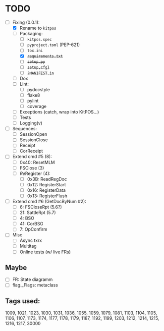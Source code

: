 # TODO

- [ ] Fixing (0.0.1):
  + [x] Rename to `kitpos`
  + [ ] Packaging:
    - [ ] `kitpos.spec`
    - [ ] `pyproject.toml` (PEP-621)
    - [ ] `tox.ini`
    - [x] ~~`requirements.txt`~~
    - [ ] ~~`setup.py`~~
    - [ ] ~~`setup,cfg}`~~
    - [ ] ~~`?MANIFEST.in`~~
  + [ ] Dox
  + [ ] Lint:
    - [ ] pydocstyle
    - [ ] flake8
    - [ ] pylint
    - [ ] coverage
  + [ ] Exceptions (catch, wrap into KitPOS&hellip;)
  + [ ] Tests
  + [ ] Logging(v)
- [ ] Sequences:
  + [ ] SessionOpen
  + [ ] SessionClose
  + [ ] Receipt
  + [ ] CorReceipt
- [ ] Extend cmd #5 (8):
  + [ ] 0x40: ResetMLM
  + [ ] FSClose (3)
  + [ ] *Re*Register (4):
    - [ ] 0x3B: ReadRegDoc
    - [ ] 0x12: RegisterStart
    - [ ] 0x16: RegisterData
    - [ ] 0x13: RegisterFlush
- [ ] Extend cmd #6 (GetDocByNum #2):
  + [ ]  6: FSCloseRpt (5.6?)
  + [ ] 21: SattleRpt (5.7)
  + [ ]  4: BSO
  + [ ] 41: CorBSO
  + [ ]  7: OpConfirm
- [ ] Misc
  + [ ] Async txrx
  + [ ] Multitag
  + [ ] Online tests (w/ live FRs)

## Maybe
- [ ] FR: State diagramm
- [ ] flag._Flags: metaclass

## Tags used:
1009, 1021, 1023, 1030, 1031, 1036, 1055, 1059, 1079, 1081,
1103, 1104, 1105, 1106, 1107, 1173, 1174, 1177, 1178, 1179,
1187, 1192, 1199, 1203, 1212, 1214, 1215, 1216, 1217, 30000
